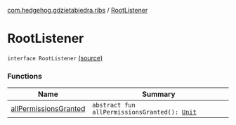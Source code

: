 [com.hedgehog.gdzietabiedra.ribs](../index.md) / [RootListener](./index.md)

# RootListener

`interface RootListener` [(source)](https://github.com/asvid/GdzieTaBiedra/tree/master/app/src/main/java/com/hedgehog/gdzietabiedra/ribs/RootListener.kt#L3)

### Functions

| Name | Summary |
|---|---|
| [allPermissionsGranted](all-permissions-granted.md) | `abstract fun allPermissionsGranted(): `[`Unit`](https://kotlinlang.org/api/latest/jvm/stdlib/kotlin/-unit/index.html) |
